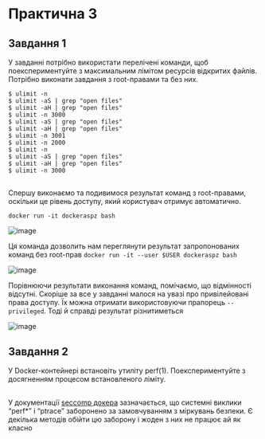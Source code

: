 # Практична 3
## Завдання 1
У завданні потрібно використати перелічені команди, щоб поекспериментуйте з максимальним лімітом ресурсів відкритих файлів. Потрібно виконати завдання з root-правами та без них.
```
$ ulimit -n
$ ulimit -aS | grep "open files"
$ ulimit -aH | grep "open files"
$ ulimit -n 3000
$ ulimit -aS | grep "open files"
$ ulimit -aH | grep "open files"
$ ulimit -n 3001
$ ulimit -n 2000
$ ulimit -n
$ ulimit -aS | grep "open files"
$ ulimit -aH | grep "open files"
$ ulimit -n 3000
```
##

Спершу виконаємо та подивимося результат команд з root-правами, оскільки це рівень доступу, який користувач отримує автоматично.

```docker run -it dockeraspz bash```

![image](https://github.com/user-attachments/assets/b418b8dd-bf68-4645-90cd-65eb63b57e80)

Ця команда дозволить нам переглянути результат запропонованих команд без root-прав
```docker run -it --user $USER dockeraspz bash```

![image](https://github.com/user-attachments/assets/8d84fcd6-5be1-488e-9897-6ae975cb81a0)

Порівнюючи результати виконання команд, помічаємо, що відмінності відсутні. Скоріше за все у завданні малося на увазі про привілейовані права доступу. Їх можна отримати використовуючи прапорець `--privileged`. Тоді й справді результат різнитиметься

![image](https://github.com/user-attachments/assets/bff620af-8c2f-43b5-85d2-bb3be3d3747d)

## Завдання 2

У Docker-контейнері встановіть утиліту perf(1). Поекспериментуйте з досягненням процесом встановленого ліміту.

##
У документації [seccomp докера](https://docs.docker.com/engine/security/seccomp/) зазначається, що системні виклики “perf*” і “ptrace” заборонено за замовчуванням з міркувань безпеки. Є декілька методів обійти цю заборону і жоден з них не працює ай як класно

